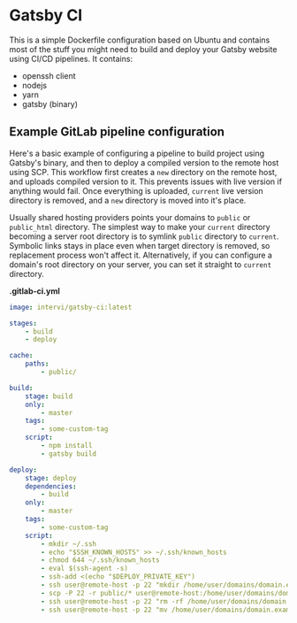 # Gatsby CI

This is a simple Dockerfile configuration based on Ubuntu and contains most of the stuff you might need to build and
deploy your Gatsby website using CI/CD pipelines. It contains:

- openssh client
- nodejs
- yarn
- gatsby (binary)

## Example GitLab pipeline configuration

Here's a basic example of configuring a pipeline to build project using Gatsby's binary, and then to deploy a compiled
version to the remote host using SCP. This workflow first creates a `new` directory on the remote host, and uploads
compiled version to it. This prevents issues with live version if anything would fail. Once everything is uploaded,
`current` live version directory is removed, and a `new` directory is moved into it's place.

Usually shared hosting providers points your domains to `public` or `public_html` directory. The simplest way to make
your `current` directory becoming a server root directory is to symlink `public` directory to `current`. Symbolic links
stays in place even when target directory is removed, so replacement process won't affect it. Alternatively, if you can
configure a domain's root directory on your server, you can set it straight to `current` directory. 

**.gitlab-ci.yml**

```yaml
image: intervi/gatsby-ci:latest

stages:
    - build
    - deploy

cache:
    paths:
        - public/

build:
    stage: build
    only:
        - master
    tags:
        - some-custom-tag
    script:
        - npm install
        - gatsby build

deploy:
    stage: deploy
    dependencies:
        - build
    only:
        - master
    tags:
        - some-custom-tag
    script:
        - mkdir ~/.ssh
        - echo "$SSH_KNOWN_HOSTS" >> ~/.ssh/known_hosts
        - chmod 644 ~/.ssh/known_hosts
        - eval $(ssh-agent -s)
        - ssh-add <(echo "$DEPLOY_PRIVATE_KEY")
        - ssh user@remote-host -p 22 "mkdir /home/user/domains/domain.example/new"
        - scp -P 22 -r public/* user@remote-host:/home/user/domains/domain.example/new
        - ssh user@remote-host -p 22 "rm -rf /home/user/domains/domain.example/current"
        - ssh user@remote-host -p 22 "mv /home/user/domains/domain.example/new /home/user/domains/domain.example/current"
```
